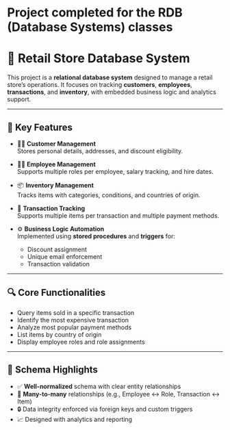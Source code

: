 # Project completed for the RDB (Database Systems) classes
# 🏬 Retail Store Database System

This project is a **relational database system** designed to manage a retail store’s operations. It focuses on tracking **customers**, **employees**, **transactions**, and **inventory**, with embedded business logic and analytics support.

---

## 🚀 Key Features

- 🧍‍♀️ **Customer Management**  
  Stores personal details, addresses, and discount eligibility.

- 🧑‍💼 **Employee Management**  
  Supports multiple roles per employee, salary tracking, and hire dates.

- 📦 **Inventory Management**  
  Tracks items with categories, conditions, and countries of origin.

- 🧾 **Transaction Tracking**  
  Supports multiple items per transaction and multiple payment methods.

- ⚙️ **Business Logic Automation**  
  Implemented using **stored procedures** and **triggers** for:
  - Discount assignment  
  - Unique email enforcement  
  - Transaction validation

---

## 🔍 Core Functionalities

- Query items sold in a specific transaction  
- Identify the most expensive transaction  
- Analyze most popular payment methods  
- List items by country of origin  
- Display employee roles and role assignments  

---

## 🧩 Schema Highlights

- ✅ **Well-normalized** schema with clear entity relationships  
- 🔁 **Many-to-many** relationships (e.g., Employee ↔ Role, Transaction ↔ Item)  
- 🔒 Data integrity enforced via foreign keys and custom triggers  
- 📈 Designed with analytics and reporting
